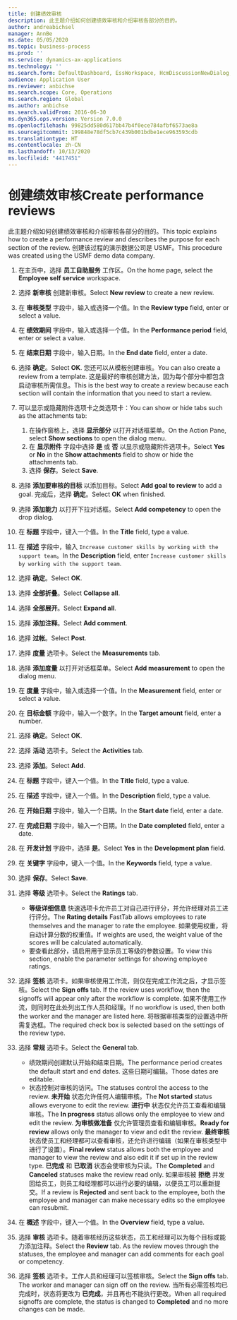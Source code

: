 ```yaml
---
title: 创建绩效审核
description: 此主题介绍如何创建绩效审核和介绍审核各部分的目的。
author: andreabichsel
manager: AnnBe
ms.date: 05/05/2020
ms.topic: business-process
ms.prod: ''
ms.service: dynamics-ax-applications
ms.technology: ''
ms.search.form: DefaultDashboard, EssWorkspace, HcmDiscussionNewDialog, HcmDiscussion, HcmDiscussionChangeSettings, HcmDiscussionAddGoalDialog, HcmTopicCreate, HcmMeasurementDetailDialog, HcmPerfJournalAdd, HcmEmployeeDevelopmentWorkspace
audience: Application User
ms.reviewer: anbichse
ms.search.scope: Core, Operations
ms.search.region: Global
ms.author: anbichse
ms.search.validFrom: 2016-06-30
ms.dyn365.ops.version: Version 7.0.0
ms.openlocfilehash: 99825dd580d617bb47b4f0ece784afbf6573ae8a
ms.sourcegitcommit: 199848e78df5cb7c439b001bdbe1ece963593cdb
ms.translationtype: HT
ms.contentlocale: zh-CN
ms.lasthandoff: 10/13/2020
ms.locfileid: "4417451"
---
```

# <a name="create-performance-reviews"></a><span data-ttu-id="67887-103">创建绩效审核</span><span class="sxs-lookup"><span data-stu-id="67887-103">Create performance reviews</span></span>


<span data-ttu-id="67887-104">此主题介绍如何创建绩效审核和介绍审核各部分的目的。</span><span class="sxs-lookup"><span data-stu-id="67887-104">This topic explains how to create a performance review and describes the purpose for each section of the review.</span></span> <span data-ttu-id="67887-105">创建该过程的演示数据公司是 USMF。</span><span class="sxs-lookup"><span data-stu-id="67887-105">This procedure was created using the USMF demo data company.</span></span>

1. <span data-ttu-id="67887-106">在主页中，选择 **员工自助服务** 工作区。</span><span class="sxs-lookup"><span data-stu-id="67887-106">On the home page, select the **Employee self service** workspace.</span></span>
2. <span data-ttu-id="67887-107">选择 **新审核** 创建新审核。</span><span class="sxs-lookup"><span data-stu-id="67887-107">Select **New review** to create a new review.</span></span>
3. <span data-ttu-id="67887-108">在 **审核类型** 字段中，输入或选择一个值。</span><span class="sxs-lookup"><span data-stu-id="67887-108">In the **Review type** field, enter or select a value.</span></span>
4. <span data-ttu-id="67887-109">在 **绩效期间** 字段中，输入或选择一个值。</span><span class="sxs-lookup"><span data-stu-id="67887-109">In the **Performance period** field, enter or select a value.</span></span>
5. <span data-ttu-id="67887-110">在 **结束日期** 字段中，输入日期。</span><span class="sxs-lookup"><span data-stu-id="67887-110">In the **End date** field, enter a date.</span></span>
6. <span data-ttu-id="67887-111">选择 **确定**。</span><span class="sxs-lookup"><span data-stu-id="67887-111">Select **OK**.</span></span> <span data-ttu-id="67887-112">您还可以从模板创建审核。</span><span class="sxs-lookup"><span data-stu-id="67887-112">You can also create a review from a template.</span></span> <span data-ttu-id="67887-113">这是最好的审核创建方法，因为每个部分中都包含启动审核所需信息。</span><span class="sxs-lookup"><span data-stu-id="67887-113">This is the best way to create a review because each section will contain the information that you need to start a review.</span></span>  
7. <span data-ttu-id="67887-114">可以显示或隐藏附件选项卡之类选项卡：</span><span class="sxs-lookup"><span data-stu-id="67887-114">You can show or hide tabs such as the attachments tab:</span></span>

    1. <span data-ttu-id="67887-115">在操作窗格上，选择 **显示部分** 以打开对话框菜单。</span><span class="sxs-lookup"><span data-stu-id="67887-115">On the Action Pane, select **Show sections** to open the dialog menu.</span></span>
    1. <span data-ttu-id="67887-116">在 **显示附件** 字段中选择 **是** 或 **否** 以显示或隐藏附件选项卡。</span><span class="sxs-lookup"><span data-stu-id="67887-116">Select **Yes** or **No** in the **Show attachments** field to show or hide the attachments tab.</span></span>
    1. <span data-ttu-id="67887-117">选择 **保存**。</span><span class="sxs-lookup"><span data-stu-id="67887-117">Select **Save**.</span></span>

8. <span data-ttu-id="67887-118">选择 **添加要审核的目标** 以添加目标。</span><span class="sxs-lookup"><span data-stu-id="67887-118">Select **Add goal to review** to add a goal.</span></span> <span data-ttu-id="67887-119">完成后，选择 **确定**。</span><span class="sxs-lookup"><span data-stu-id="67887-119">Select **OK** when finished.</span></span>
9. <span data-ttu-id="67887-120">选择 **添加能力** 以打开下拉对话框。</span><span class="sxs-lookup"><span data-stu-id="67887-120">Select **Add competency** to open the drop dialog.</span></span>
10. <span data-ttu-id="67887-121">在 **标题** 字段中，键入一个值。</span><span class="sxs-lookup"><span data-stu-id="67887-121">In the **Title** field, type a value.</span></span>
11. <span data-ttu-id="67887-122">在 **描述** 字段中，输入 `Increase customer skills by working with the support team`。</span><span class="sxs-lookup"><span data-stu-id="67887-122">In the **Description** field, enter `Increase customer skills by working with the support team`.</span></span>
12. <span data-ttu-id="67887-123">选择 **确定**。</span><span class="sxs-lookup"><span data-stu-id="67887-123">Select **OK**.</span></span>
13. <span data-ttu-id="67887-124">选择 **全部折叠**。</span><span class="sxs-lookup"><span data-stu-id="67887-124">Select **Collapse all**.</span></span>
14. <span data-ttu-id="67887-125">选择 **全部展开**。</span><span class="sxs-lookup"><span data-stu-id="67887-125">Select **Expand all**.</span></span>
15. <span data-ttu-id="67887-126">选择 **添加注释**。</span><span class="sxs-lookup"><span data-stu-id="67887-126">Select **Add comment**.</span></span>
16. <span data-ttu-id="67887-127">选择 **过帐**。</span><span class="sxs-lookup"><span data-stu-id="67887-127">Select **Post**.</span></span>
17. <span data-ttu-id="67887-128">选择 **度量** 选项卡。</span><span class="sxs-lookup"><span data-stu-id="67887-128">Select the **Measurements** tab.</span></span>
18. <span data-ttu-id="67887-129">选择 **添加度量** 以打开对话框菜单。</span><span class="sxs-lookup"><span data-stu-id="67887-129">Select **Add measurement** to open the dialog menu.</span></span>
19. <span data-ttu-id="67887-130">在 **度量** 字段中，输入或选择一个值。</span><span class="sxs-lookup"><span data-stu-id="67887-130">In the **Measurement** field, enter or select a value.</span></span>
26. <span data-ttu-id="67887-131">在 **目标金额** 字段中，输入一个数字。</span><span class="sxs-lookup"><span data-stu-id="67887-131">In the **Target amount** field, enter a number.</span></span>
20. <span data-ttu-id="67887-132">选择 **确定**。</span><span class="sxs-lookup"><span data-stu-id="67887-132">Select **OK**.</span></span>
21. <span data-ttu-id="67887-133">选择 **活动** 选项卡。</span><span class="sxs-lookup"><span data-stu-id="67887-133">Select the **Activities** tab.</span></span>
22. <span data-ttu-id="67887-134">选择 **添加**。</span><span class="sxs-lookup"><span data-stu-id="67887-134">Select **Add**.</span></span>
23. <span data-ttu-id="67887-135">在 **标题** 字段中，键入一个值。</span><span class="sxs-lookup"><span data-stu-id="67887-135">In the **Title** field, type a value.</span></span>
24. <span data-ttu-id="67887-136">在 **描述** 字段中，键入一个值。</span><span class="sxs-lookup"><span data-stu-id="67887-136">In the **Description** field, type a value.</span></span>
25. <span data-ttu-id="67887-137">在 **开始日期** 字段中，输入一个日期。</span><span class="sxs-lookup"><span data-stu-id="67887-137">In the **Start date** field, enter a date.</span></span>
26. <span data-ttu-id="67887-138">在 **完成日期** 字段中，输入一个日期。</span><span class="sxs-lookup"><span data-stu-id="67887-138">In the **Date completed** field, enter a date.</span></span>
27. <span data-ttu-id="67887-139">在 **开发计划** 字段中，选择 **是**。</span><span class="sxs-lookup"><span data-stu-id="67887-139">Select **Yes** in the **Development plan** field.</span></span>
28. <span data-ttu-id="67887-140">在 **关键字** 字段中，键入一个值。</span><span class="sxs-lookup"><span data-stu-id="67887-140">In the **Keywords** field, type a value.</span></span>
29. <span data-ttu-id="67887-141">选择 **保存**。</span><span class="sxs-lookup"><span data-stu-id="67887-141">Select **Save**.</span></span>
30. <span data-ttu-id="67887-142">选择 **等级** 选项卡。</span><span class="sxs-lookup"><span data-stu-id="67887-142">Select the **Ratings** tab.</span></span>  

    - <span data-ttu-id="67887-143">**等级详细信息** 快速选项卡允许员工对自己进行评分，并允许经理对员工进行评分。</span><span class="sxs-lookup"><span data-stu-id="67887-143">The **Rating details** FastTab allows employees to rate themselves and the manager to rate the employee.</span></span> <span data-ttu-id="67887-144">如果使用权重，将自动计算分数的权重值。</span><span class="sxs-lookup"><span data-stu-id="67887-144">If weights are used, the weight value of the scores will be calculated automatically.</span></span>  
    - <span data-ttu-id="67887-145">要查看此部分，请启用用于显示员工等级的参数设置。</span><span class="sxs-lookup"><span data-stu-id="67887-145">To view this section, enable the parameter settings for showing employee ratings.</span></span>  

31. <span data-ttu-id="67887-146">选择 **签核** 选项卡。如果审核使用工作流，则仅在完成工作流之后，才显示签核。</span><span class="sxs-lookup"><span data-stu-id="67887-146">Select the **Sign offs** tab. If the review uses workflow, then the signoffs will appear only after the workflow is complete.</span></span> <span data-ttu-id="67887-147">如果不使用工作流，则同时在此处列出工作人员和经理。</span><span class="sxs-lookup"><span data-stu-id="67887-147">If no workflow is used, then both the worker and the manager are listed here.</span></span> <span data-ttu-id="67887-148">将根据审核类型的设置选中所需复选框。</span><span class="sxs-lookup"><span data-stu-id="67887-148">The required check box is selected based on the settings of the review type.</span></span>  
32. <span data-ttu-id="67887-149">选择 **常规** 选项卡。</span><span class="sxs-lookup"><span data-stu-id="67887-149">Select the **General** tab.</span></span>

    - <span data-ttu-id="67887-150">绩效期间创建默认开始和结束日期。</span><span class="sxs-lookup"><span data-stu-id="67887-150">The performance period creates the default start and end dates.</span></span> <span data-ttu-id="67887-151">这些日期可编辑。</span><span class="sxs-lookup"><span data-stu-id="67887-151">Those dates are editable.</span></span>  
    - <span data-ttu-id="67887-152">状态控制对审核的访问。</span><span class="sxs-lookup"><span data-stu-id="67887-152">The statuses control the access to the review.</span></span> <span data-ttu-id="67887-153">**未开始** 状态允许任何人编辑审核。</span><span class="sxs-lookup"><span data-stu-id="67887-153">The **Not started** status allows everyone to edit the review.</span></span> <span data-ttu-id="67887-154">**进行中** 状态仅允许员工查看和编辑审核。</span><span class="sxs-lookup"><span data-stu-id="67887-154">The **In progress** status allows only the employee to view and edit the review.</span></span> <span data-ttu-id="67887-155">**为审核做准备** 仅允许管理员查看和编辑审核。</span><span class="sxs-lookup"><span data-stu-id="67887-155">**Ready for review** allows only the manager to view and edit the review.</span></span> <span data-ttu-id="67887-156">**最终审核** 状态使员工和经理都可以查看审核，还允许进行编辑（如果在审核类型中进行了设置）。</span><span class="sxs-lookup"><span data-stu-id="67887-156">**Final review** status allows both the employee and manager to view the review and also edit it if set up in the review type.</span></span> <span data-ttu-id="67887-157">**已完成** 和 **已取消** 状态会使审核为只读。</span><span class="sxs-lookup"><span data-stu-id="67887-157">The **Completed** and **Canceled** statuses make the review read only.</span></span> <span data-ttu-id="67887-158">如果审核被 **拒绝** 并发回给员工，则员工和经理都可以进行必要的编辑，以便员工可以重新提交。</span><span class="sxs-lookup"><span data-stu-id="67887-158">If a review is **Rejected** and sent back to the employee, both the employee and manager can make necessary edits so the employee can resubmit.</span></span>

33. <span data-ttu-id="67887-159">在 **概述** 字段中，键入一个值。</span><span class="sxs-lookup"><span data-stu-id="67887-159">In the **Overview** field, type a value.</span></span>
34. <span data-ttu-id="67887-160">选择 **审核** 选项卡。随着审核经历这些状态，员工和经理可以为每个目标或能力添加注释。</span><span class="sxs-lookup"><span data-stu-id="67887-160">Select the **Review** tab. As the review moves through the statuses, the employee and manager can add comments for each goal or competency.</span></span>  
35. <span data-ttu-id="67887-161">选择 **签核** 选项卡。工作人员和经理可以签核审核。</span><span class="sxs-lookup"><span data-stu-id="67887-161">Select the **Sign offs** tab. The worker and manager can sign off on the review.</span></span> <span data-ttu-id="67887-162">当所有必需签核均已完成时，状态将更改为 **已完成**，并且再也不能执行更改。</span><span class="sxs-lookup"><span data-stu-id="67887-162">When all required signoffs are complete, the status is changed to **Completed** and no more changes can be made.</span></span>  

